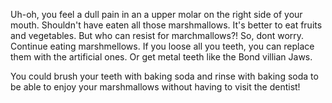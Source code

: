 Uh-oh, you feel a dull pain in an a upper molar
on the right side of your mouth. Shouldn't have eaten
all those marshmallows. It's better to eat fruits and vegetables. 
But who can resist for marchmallows?! 
So, dont worry. Continue eating marshmellows. If you loose all you teeth, you can replace them with the artificial ones.
Or get metal teeth like the Bond villian Jaws.

You could brush your teeth with baking soda and rinse
with baking soda to be able to enjoy your marshmallows
without having to visit the dentist!
